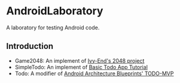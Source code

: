 # AndroidLaboratory

A laboratory for testing Android code.

## Introduction

* Game2048: An implement of [Ivy-End's 2048 project](https://github.com/Ivy-End/2048)
* SimpleTodo: An implement of [Basic Todo App Tutorial](https://github.com/codepath/android_guides/wiki/Basic-Todo-App-Tutorial)
* Todo: A modifier of [Android Architecture Blueprints' TODO-MVP](https://github.com/googlesamples/android-architecture/tree/todo-mvp/) 
